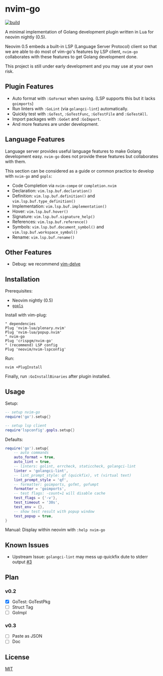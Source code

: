 # nvim-go

[![build](https://github.com/crispgm/nvim-go/actions/workflows/ci.yml/badge.svg)](https://github.com/crispgm/nvim-go/actions/workflows/ci.yml)

A minimal implementation of Golang development plugin written in Lua for neovim nightly (0.5).

Neovim 0.5 embeds a built-in LSP (Language Server Protocol) client so that
we are able to do most of vim-go's features by LSP client,
`nvim-go` collaborates with these features to get Golang development done.

This project is still under early development and you may use at your own risk.

## Plugin Features

- Auto format with `:GoFormat` when saving. (LSP supports this but it lacks `goimports`)
- Run linters with `:GoLint` (via `golangci-lint`) automatically.
- Quickly test with `:GoTest`, `:GoTestFunc`, `:GoTestFile` and `:GoTestAll`.
- Import packages with `:GoGet` and `:GoImport`.
- And more features are under development.

## Language Features

Language server provides useful language features to make Golang development easy.
`nvim-go` does not provide these features but collaborates with them.

This section can be considered as a guide or common practice to develop with `nvim-go` and `gopls`:
- Code Completion via `nvim-compe` or `completion.nvim`
- Declaration: `vim.lsp.buf.declaration()`
- Definition: `vim.lsp.buf.definition()` and `vim.lsp.buf.type_definition()`
- Implementation: `vim.lsp.buf.implementation()`
- Hover: `vim.lsp.buf.hover()`
- Signature: `vim.lsp.buf.signature_help()`
- References: `vim.lsp.buf.reference()`
- Symbols: `vim.lsp.buf.document_symbol()` and `vim.lsp.buf.workspace_symbol()`
- Rename: `vim.lsp.buf.rename()`

## Other Features

- Debug: we recommend [vim-delve](https://github.com/sebdah/vim-delve)

## Installation

Prerequisites:
- Neovim nightly (0.5)
- [`gopls`](https://pkg.go.dev/golang.org/x/tools/gopls)

Install with vim-plug:
```viml
" dependencies
Plug 'nvim-lua/plenary.nvim'
Plug 'nvim-lua/popup.nvim'
" nvim-go
Plug 'crispgm/nvim-go'
" (recommend) LSP config
Plug 'neovim/nvim-lspconfig'
```

Run:
```shell
nvim +PlugInstall
```

Finally, run `:GoInstallBinaries` after plugin installed.

## Usage

Setup:
```lua
-- setup nvim-go
require('go').setup{}

-- setup lsp client
require'lspconfig'.gopls.setup{}
```

Defaults:
```lua
require('go').setup{
    -- auto commands
    auto_format = true,
    auto_lint = true,
    -- linters: golint, errcheck, staticcheck, golangci-lint
    linter = 'golangci-lint',
    -- lint_prompt_style: qf (quickfix), vt (virtual text)
    lint_prompt_style = 'qf',
    -- formatter: goimports, gofmt, gofumpt
    formatter = 'goimports',
    -- test flags: -count=1 will disable cache
    test_flags = {'-v'},
    test_timeout = '30s',
    test_env = {},
    -- show test result with popup window
    test_popup = true,
}
```

Manual:
Display within neovim with `:help nvim-go`

## Known Issues

- Upstream Issue: `golangci-lint` may mess up quickfix dute to stderr output [#3](https://github.com/crispgm/nvim-go/issues/3)

## Plan

### v0.2

- [x] GoTest: GoTestPkg
- [ ] Struct Tag
- [ ] GoImpl

### v0.3

- [ ] Paste as JSON
- [ ] Doc

## License

[MIT](/LICENSE)
